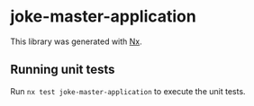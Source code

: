 # joke-master-application

This library was generated with [Nx](https://nx.dev).

## Running unit tests

Run `nx test joke-master-application` to execute the unit tests.
